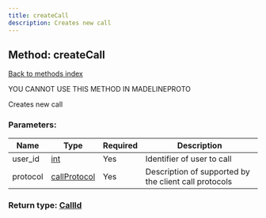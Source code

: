 ```yaml
---
title: createCall
description: Creates new call
---
```

## Method: createCall  
[Back to methods index](index.md)


YOU CANNOT USE THIS METHOD IN MADELINEPROTO


Creates new call

### Parameters:

| Name     |    Type       | Required | Description |
|----------|---------------|----------|-------------|
|user\_id|[int](../types/int.md) | Yes|Identifier of user to call|
|protocol|[callProtocol](../constructors/callProtocol.md) | Yes|Description of supported by the client call protocols|


### Return type: [CallId](../types/CallId.md)

